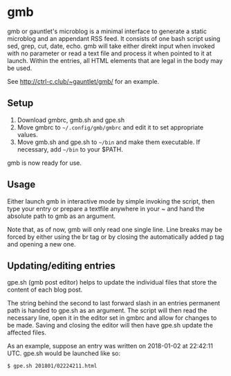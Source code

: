 # gmb
gmb or gauntlet's microblog is a minimal interface to generate a static microblog and an appendant RSS feed.
It consists of one bash script using sed, grep, cut, date, echo.
gmb will take either direkt input when invoked with no parameter or read a text file and process it when pointed to it at launch. Within the entries, all HTML elements that are legal in the body may be used.

See http://ctrl-c.club/~gauntlet/gmb/ for an example.

## Setup

1. Download gmbrc, gmb.sh and gpe.sh
2. Move gmbrc to ``~/.config/gmb/gmbrc`` and edit it to set appropriate values.
3. Move gmb.sh and gpe.sh to ``~/bin`` and make them executable. If necessary, add ``~/bin`` to your $PATH.

gmb is now ready for use.

## Usage

Either launch gmb in interactive mode by simple invoking the script, then type your entry or prepare a textfile anywhere in your ~ and hand the absolute path to gmb as an argument.

Note that, as of now, gmb will only read one single line. Line breaks may be forced by either using the br tag or by closing the automatically added p tag and opening a new one.

## Updating/editing entries
gpe.sh (gmb post editor) helps to update the individual files that store the content of each blog post.

The string behind the second to last forward slash in an entries permanent path is handed to gpe.sh as an argument. The script will then read the necessary line, open it in the editor set in gmbrc and allow for changes to be made. Saving and closing the editor will then have gpe.sh update the affected files.

As an example, suppose an entry was written on 2018-01-02 at 22:42:11 UTC. gpe.sh would be launched like so:

``$ gpe.sh 201801/02224211.html``

